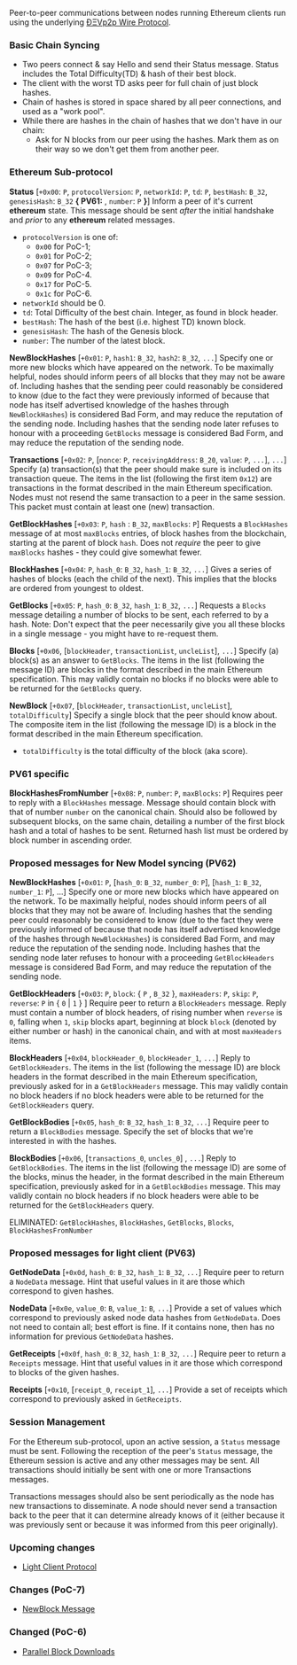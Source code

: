 Peer-to-peer communications between nodes running Ethereum clients run using the underlying [ÐΞVp2p Wire Protocol](https://github.com/ethereum/wiki/wiki/%C3%90%CE%9EVp2p-Wire-Protocol).

### Basic Chain Syncing
- Two peers connect & say Hello and send their Status message. Status includes the Total Difficulty(TD) & hash of their best block.
- The client with the worst TD asks peer for full chain of just block hashes.
- Chain of hashes is stored in space shared by all peer connections, and used as a "work pool".
- While there are hashes in the chain of hashes that we don't have in our chain:
  - Ask for N blocks from our peer using the hashes. Mark them as on their way so we don't get them from another peer.

### Ethereum Sub-protocol

**Status**
[`+0x00`: `P`, `protocolVersion`: `P`, `networkId`: `P`, `td`: `P`, `bestHash`: `B_32`, `genesisHash`: `B_32` **{ PV61:** , `number`: `P` **}**] Inform a peer of it's current **ethereum** state. This message should be sent _after_ the initial handshake and _prior_ to any **ethereum** related messages.
* `protocolVersion` is one of:
    * `0x00` for PoC-1;
    * `0x01` for PoC-2;
    * `0x07` for PoC-3;
    * `0x09` for PoC-4.
    * `0x17` for PoC-5.
    * `0x1c` for PoC-6.
* `networkId` should be 0.
* `td`: Total Difficulty of the best chain. Integer, as found in block header.
* `bestHash`: The hash of the best (i.e. highest TD) known block.
* `genesisHash`: The hash of the Genesis block.
* `number`: The number of the latest block.

**NewBlockHashes**
[`+0x01`: `P`, `hash1`: `B_32`, `hash2`: `B_32`, `...`] Specify one or more new blocks which have appeared on the network. To be maximally helpful, nodes should inform peers of all blocks that they may not be aware of. Including hashes that the sending peer could reasonably be considered to know (due to the fact they were previously informed of because that node has itself advertised knowledge of the hashes through `NewBlockHashes`) is considered Bad Form, and may reduce the reputation of the sending node. Including hashes that the sending node later refuses to honour with a proceeding `GetBlocks` message is considered Bad Form, and may reduce the reputation of the sending node.

**Transactions**
[`+0x02`: `P`, [`nonce`: `P`, `receivingAddress`: `B_20`, `value`: `P`, `...`], `...`] Specify (a) transaction(s) that the peer should make sure is included on its transaction queue. The items in the list (following the first item `0x12`) are transactions in the format described in the main Ethereum specification. Nodes must not resend the same transaction to a peer in the same session. This packet must contain at least one (new) transaction.

**GetBlockHashes**
[`+0x03`: `P`, `hash` : `B_32`, `maxBlocks`: `P`] Requests a `BlockHashes` message of at most `maxBlocks` entries, of block hashes from the blockchain, starting at the parent of block `hash`. Does not _require_ the peer to give `maxBlocks` hashes - they could give somewhat fewer.

**BlockHashes**
[`+0x04`: `P`, `hash_0`: `B_32`, `hash_1`: `B_32`, `...`] Gives a series of hashes of blocks (each the child of the next). This implies that the blocks are ordered from youngest to oldest.

**GetBlocks**
[`+0x05`: `P`, `hash_0`: `B_32`, `hash_1`: `B_32`, `...`] Requests a `Blocks` message detailing a number of blocks to be sent, each referred to by a hash. Note: Don't expect that the peer necessarily give you all these blocks in a single message - you might have to re-request them.

**Blocks**
[`+0x06`, [`blockHeader`, `transactionList`, `uncleList`], `...`] Specify (a) block(s) as an answer to `GetBlocks`. The items in the list (following the message ID) are blocks in the format described in the main Ethereum specification. This may validly contain no blocks if no blocks were able to be returned for the `GetBlocks` query.

**NewBlock**
[`+0x07`, [`blockHeader`, `transactionList`, `uncleList`], `totalDifficulty`] Specify a single block that the peer should know about. The composite item in the list (following the message ID) is a block in the format described in the main Ethereum specification.
- `totalDifficulty` is the total difficulty of the block (aka score).

### PV61 specific

**BlockHashesFromNumber**
[`+0x08`: `P`, `number`: `P`, `maxBlocks`: `P`]
Requires peer to reply with a `BlockHashes` message. Message should contain block with that of number `number` on the canonical chain. Should also be followed by subsequent blocks, on the same chain, detailing a number of the first block hash and a total of hashes to be sent. Returned hash list must be ordered by block number in ascending order.

### Proposed messages for New Model syncing (PV62)

**NewBlockHashes**
[`+0x01`: `P`, [`hash_0`: `B_32`, `number_0`: `P`], [`hash_1`: `B_32`, `number_1`: `P`], ...] Specify one or more new blocks which have appeared on the network. To be maximally helpful, nodes should inform peers of all blocks that they may not be aware of. Including hashes that the sending peer could reasonably be considered to know (due to the fact they were previously informed of because that node has itself advertised knowledge of the hashes through `NewBlockHashes`) is considered Bad Form, and may reduce the reputation of the sending node. Including hashes that the sending node later refuses to honour with a proceeding `GetBlockHeaders` message is considered Bad Form, and may reduce the reputation of the sending node.

**GetBlockHeaders**
[`+0x03`: `P`, `block`: { `P` , `B_32` }, `maxHeaders`: `P`, `skip`: `P`, `reverse`: `P` in { `0` | `1` } ] Require peer to return a `BlockHeaders` message. Reply must contain a number of block headers, of rising number when `reverse` is `0`, falling when `1`, `skip` blocks apart, beginning at block `block` (denoted by either number or hash) in the canonical chain, and with at most `maxHeaders` items.

**BlockHeaders**
[`+0x04`, `blockHeader_0`, `blockHeader_1`, `...`] Reply to `GetBlockHeaders`. The items in the list (following the message ID) are block headers in the format described in the main Ethereum specification, previously asked for in a `GetBlockHeaders` message. This may validly contain no block headers if no block headers were able to be returned for the `GetBlockHeaders` query.

**GetBlockBodies**
[`+0x05`, `hash_0`: `B_32`, `hash_1`: `B_32`, `...`] Require peer to return a `BlockBodies` message. Specify the set of blocks that we're interested in with the hashes.

**BlockBodies**
[`+0x06`, [`transactions_0`, `uncles_0`] , `...`] Reply to `GetBlockBodies`. The items in the list (following the message ID) are some of the blocks, minus the header, in the format described in the main Ethereum specification, previously asked for in a `GetBlockBodies` message. This may validly contain no block headers if no block headers were able to be returned for the `GetBlockHeaders` query.

ELIMINATED: `GetBlockHashes`, `BlockHashes`, `GetBlocks`, `Blocks`, `BlockHashesFromNumber`

### Proposed messages for light client (PV63)

**GetNodeData**
[`+0x0d`, `hash_0`: `B_32`, `hash_1`: `B_32`, `...`] Require peer to return a `NodeData` message. Hint that useful values in it are those which correspond to given hashes.

**NodeData**
[`+0x0e`, `value_0`: `B`, `value_1`: `B`, `...`] Provide a set of values which correspond to previously asked node data hashes from `GetNodeData`. Does not need to contain all; best effort is fine. If it contains none, then has no information for previous `GetNodeData` hashes.

**GetReceipts**
[`+0x0f`, `hash_0`: `B_32`, `hash_1`: `B_32`, `...`] Require peer to return a `Receipts` message. Hint that useful values in it are those which correspond to blocks of the given hashes.

**Receipts**
[`+0x10`, [`receipt_0`, `receipt_1`], `...`] Provide a set of receipts which correspond to previously asked in `GetReceipts`.

### Session Management

For the Ethereum sub-protocol, upon an active session, a `Status` message must be sent. Following the reception of the peer's `Status` message, the Ethereum session is active and any other messages may be sent. All transactions should initially be sent with one or more Transactions messages.

Transactions messages should also be sent periodically as the node has new transactions to disseminate. A node should never send a transaction back to the peer that it can determine already knows of it (either because it was previously sent or because it was informed from this peer originally).

### Upcoming changes
- [Light Client Protocol](https://github.com/ethereum/wiki/wiki/Light-client-protocol)

### Changes (PoC-7)
- [NewBlock Message](https://github.com/ethereum/wiki/wiki/NewBlock-Message)

### Changed (PoC-6)
- [Parallel Block Downloads](https://github.com/ethereum/wiki/wiki/Parallel-Block-Downloads)